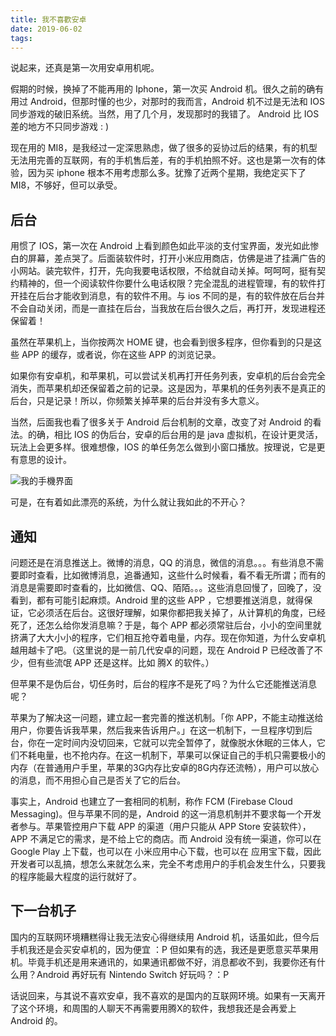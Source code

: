 ```yaml
---
title: 我不喜歡安卓
date: 2019-06-02
tags:
---
```

说起来，还真是第一次用安卓用机呢。

假期的时候，换掉了不能再用的 Iphone，第一次买 Android 机。很久之前的确有用过 Android，但那时懂的也少，对那时的我而言，Android 机不过是无法和 IOS 同步游戏的破旧系统。当然，用了几个月，发现那时的我错了。 Android 比 IOS 差的地方不只同步游戏 : )

现在用的 MI8，是我经过一定深思熟虑，做了很多的妥协过后的结果，有的机型无法用完善的互联网，有的手机售后差，有的手机拍照不好。这也是第一次有的体验，因为买 iphone 根本不用考虑那么多。犹豫了近两个星期，我绝定买下了 MI8，不够好，但可以承受。

## 后台

用惯了 IOS，第一次在 Android 上看到颜色如此平淡的支付宝界面，发光如此惨白的屏幕，差点哭了。后面装软件时，打开小米应用商店，仿佛是进了挂满广告的小网站。装完软件，打开，先向我要电话权限，不给就自动关掉。呵呵呵，挺有契约精神的，但一个阅读软件你要什么电话权限？完全混乱的进程管理，有的软件打开挂在后台才能收到消息，有的软件不用。与 ios 不同的是，有的软件放在后台并不会自动关闭，而是一直挂在后台，当我放在后台很久之后，再打开，发现进程还保留着！

虽然在苹果机上，当你按两次 HOME 键，也会看到很多程序，但你看到的只是这些 APP 的缓存，或者说，你在这些 APP 的浏览记录。

如果你有安卓机，和苹果机，可以尝试关机再打开任务列表，安卓机的后台会完全消失，而苹果机却还保留着之前的记录。这是因为，苹果机的任务列表不是真正的后台，只是记录！所以，你频繁关掉苹果的后台并没有多大意义。

当然，后面我也看了很多关于 Android 后台机制的文章，改变了对 Android 的看法。的确，相比 IOS 的伪后台，安卓的后台用的是 java 虚拟机，在设计更灵活，玩法上会更多样。很难想像，IOS 的单任务怎么做到小窗口播放。按理说，它是更有意思的设计。

![我的手機界面](1559449236027.png)

可是，在有着如此漂亮的系统，为什么就让我如此的不开心？

## 通知

问题还是在消息推送上。微博的消息，QQ 的消息，微信的消息。。。有些消息不需要即时查看，比如微博消息，追番通知，这些什么时候看，看不看无所谓；而有的消息是需要即时查看的，比如微信、QQ、陌陌。。。这些消息回慢了，回晚了，没看到，都有可能引起麻烦。Android 里的这些 APP ，它想要推送消息，就得保证，它必须活在后台。这很好理解，如果你都把我关掉了，从计算机的角度，已经死了，还怎么给你发消息嘛？于是，每个 APP 都必须常驻后台，小小的空间里就挤满了大大小小的程序，它们相互抢夺着电量，内存。现在你知道，为什么安卓机越用越卡了吧。（这里说的是一前几代安卓的问题，现在 Android P 已经改善了不少，但有些流氓 APP 还是这样。比如 腾X 的软件。）

但苹果不是伪后台，切任务时，后台的程序不是死了吗？为什么它还能推送消息呢？

苹果为了解决这一问题，建立起一套完善的推送机制。「你 APP，不能主动推送给用户，你要告诉我苹果，然后我来告诉用户。」在这一机制下，一旦程序切到后台，你在一定时间内没切回来，它就可以完全暂停了，就像脱水休眠的三体人，它们不耗电量，也不抢内存。在这一机制下，苹果可以保证自己的手机只需要极小的内存（在普通用户手里，苹果的3G内存比安卓的8G内存还流畅），用户可以放心的消息，而不用担心自己是否关了它的后台。

事实上，Android 也建立了一套相同的机制，称作 FCM (Firebase Cloud Messaging)。但与苹果不同的是，Android 的这一消息机制并不要求每一个开发者参与。苹果管控用户下载 APP 的渠道（用户只能从 APP Store 安装软件），APP 不满足它的需求，是不给上它的商店。而 Android 没有统一渠道，你可以在 Google Play 上下载，也可以在 小米应用中心下载，也可以在 应用宝下载，因此开发者可以乱搞，想怎么来就怎么来，完全不考虑用户的手机会发生什么，只要我的程序能最大程度的运行就好了。

## 下一台机子

国内的互联网环境糟糕得让我无法安心得继续用 Android 机，话虽如此，但今后手机我还是会买安卓机的，因为便宜 ：P 但如果有的选，我还是更愿意买苹果用机。毕竟手机还是用来通讯的，如果通讯都做不好，消息都收不到，我要你还有什么用？Android 再好玩有 Nintendo Switch 好玩吗？：P

话说回来，与其说不喜欢安卓，我不喜欢的是国内的互联网环境。如果有一天离开了这个环境，和周围的人聊天不再需要用腾X的软件，我想我还是会再爱上Android 的。
